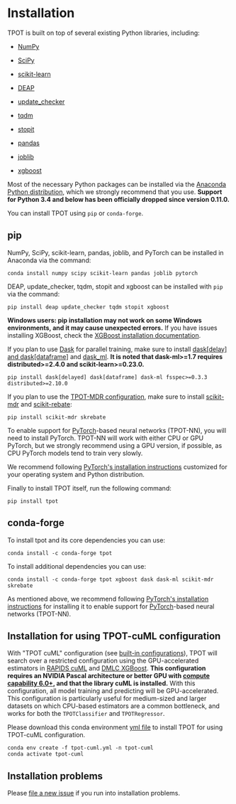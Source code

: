 # Installation

TPOT is built on top of several existing Python libraries, including:

* [NumPy](http://www.numpy.org/)

* [SciPy](https://www.scipy.org/)

* [scikit-learn](http://www.scikit-learn.org/)

* [DEAP](https://github.com/DEAP/deap)

* [update_checker](https://github.com/bboe/update_checker)

* [tqdm](https://github.com/tqdm/tqdm)

* [stopit](https://github.com/glenfant/stopit)

* [pandas](http://pandas.pydata.org)

* [joblib](https://joblib.readthedocs.io/en/latest/)

* [xgboost](https://xgboost.readthedocs.io/en/latest/)

Most of the necessary Python packages can be installed via the [Anaconda Python distribution](https://www.anaconda.com/products/individual), which we strongly recommend that you use. **Support for Python 3.4 and below has been officially dropped since version 0.11.0.**


You can install TPOT using `pip` or `conda-forge`.

## pip

NumPy, SciPy, scikit-learn, pandas, joblib, and PyTorch can be installed in Anaconda via the command:

```Shell
conda install numpy scipy scikit-learn pandas joblib pytorch
```

DEAP, update_checker, tqdm, stopit and xgboost can be installed with `pip` via the command:

```Shell
pip install deap update_checker tqdm stopit xgboost
```

**Windows users: pip installation may not work on some Windows environments, and it may cause unexpected errors.** If you have issues installing XGBoost, check the [XGBoost installation documentation](http://xgboost.readthedocs.io/en/latest/build.html).

If you plan to use [Dask](http://dask.pydata.org/en/latest/) for parallel training, make sure to install [dask[delay] and dask[dataframe]](https://docs.dask.org/en/latest/install.html) and [dask_ml](https://dask-ml.readthedocs.io/en/latest/install.html). **It is noted that dask-ml>=1.7 requires distributed>=2.4.0 and scikit-learn>=0.23.0.**

```Shell
pip install dask[delayed] dask[dataframe] dask-ml fsspec>=0.3.3 distributed>=2.10.0
```

If you plan to use the [TPOT-MDR configuration](https://arxiv.org/abs/1702.01780), make sure to install [scikit-mdr](https://github.com/EpistasisLab/scikit-mdr) and [scikit-rebate](https://github.com/EpistasisLab/scikit-rebate):

```Shell
pip install scikit-mdr skrebate
```

To enable support for [PyTorch](https://pytorch.org/)-based neural networks (TPOT-NN), you will need to install PyTorch. TPOT-NN will work with either CPU or GPU PyTorch, but we strongly recommend using a GPU version, if possible, as CPU PyTorch models tend to train very slowly.

We recommend following [PyTorch's installation instructions](https://pytorch.org/get-started/locally/) customized for your operating system and Python distribution.

Finally to install TPOT itself, run the following command:

```Shell
pip install tpot
```

## conda-forge

To install tpot and its core dependencies you can use:

```Shell
conda install -c conda-forge tpot
```

To install additional dependencies you can use:

```Shell
conda install -c conda-forge tpot xgboost dask dask-ml scikit-mdr skrebate
```

As mentioned above, we recommend following [PyTorch's installation instructions](https://pytorch.org/get-started/locally/) for installing it to enable support for [PyTorch](https://pytorch.org/)-based neural networks (TPOT-NN).

## Installation for using TPOT-cuML configuration

With "TPOT cuML" configuration (see <a href="../using/#built-in-tpot-configurations">built-in configurations</a>), TPOT will search over a restricted configuration using the GPU-accelerated estimators in [RAPIDS cuML](https://github.com/rapidsai/cuml) and [DMLC XGBoost](https://github.com/dmlc/xgboost). **This configuration requires an NVIDIA Pascal architecture or better GPU with [compute capability 6.0+](https://developer.nvidia.com/cuda-gpus), and that the library cuML is installed.** With this configuration, all model training and predicting will be GPU-accelerated. This configuration is particularly useful for medium-sized and larger datasets on which CPU-based estimators are a common bottleneck, and works for both the `TPOTClassifier` and `TPOTRegressor`.

Please download this conda environment <a href="https://github.com/EpistasisLab/tpot/blob/master/tpot-cuml.yml">yml file</a></td> to install TPOT for using TPOT-cuML configuration.

```
conda env create -f tpot-cuml.yml -n tpot-cuml
conda activate tpot-cuml
```


## Installation problems

Please [file a new issue](https://github.com/EpistasisLab/tpot/issues/new) if you run into installation problems.
